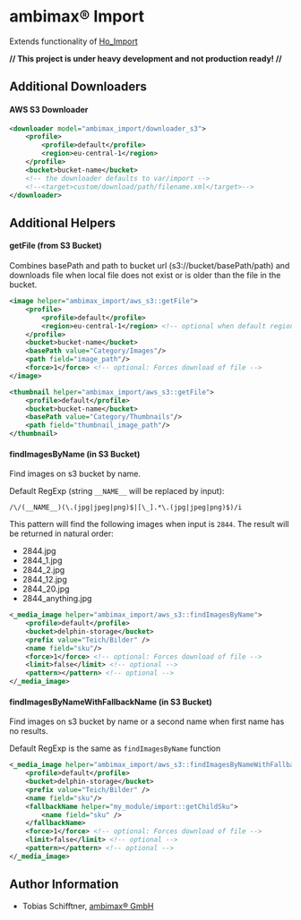 
# ambimax® Import

Extends functionality of [Ho_Import](https://github.com/ho-nl/magento1-Ho_Import)

**// This project is under heavy development and not production ready! //**

## Additional Downloaders

#### AWS S3 Downloader
```XML
<downloader model="ambimax_import/downloader_s3">
    <profile>
        <profile>default</profile>
        <region>eu-central-1</region>
    </profile>
    <bucket>bucket-name</bucket>
    <!-- the downloader defaults to var/import -->
    <!--<target>custom/download/path/filename.xml</target>-->
</downloader>
```

## Additional Helpers
 
#### getFile (from S3 Bucket)
Combines basePath and path to bucket url (s3://bucket/basePath/path) and downloads file when 
local file does not exist or is older than the file in the bucket.

```XML
<image helper="ambimax_import/aws_s3::getFile">
    <profile>
        <profile>default</profile>
        <region>eu-central-1</region> <!-- optional when default region is set in backend -->
    </profile>
    <bucket>bucket-name</bucket>
    <basePath value="Category/Images"/>
    <path field="image_path"/>   
    <force>1</force> <!-- optional: Forces download of file -->
</image>
```
```XML
<thumbnail helper="ambimax_import/aws_s3::getFile">
    <profile>default</profile>
    <bucket>bucket-name</bucket>
    <basePath value="Category/Thumbnails"/>
    <path field="thumbnail_image_path"/>
</thumbnail>
```
 
#### findImagesByName (in S3 Bucket)
Find images on s3 bucket by name.

Default RegExp (string `__NAME__` will be replaced by input):
```REGEXP
/\/(__NAME__)(\.(jpg|jpeg|png)$|[\_].*\.(jpg|jpeg|png)$)/i
```

This pattern will find the following images when input is `2844`. The result will be returned in natural order:

 - 2844.jpg
 - 2844_1.jpg
 - 2844_2.jpg
 - 2844_12.jpg
 - 2844_20.jpg
 - 2844_anything.jpg

```XML
<_media_image helper="ambimax_import/aws_s3::findImagesByName">
    <profile>default</profile>
    <bucket>delphin-storage</bucket>
    <prefix value="Teich/Bilder" />
    <name field="sku"/>
    <force>1</force> <!-- optional: Forces download of file -->
    <limit>false</limit> <!-- optional -->
    <pattern></pattern> <!-- optional -->
</_media_image>
```

#### findImagesByNameWithFallbackName (in S3 Bucket)

Find images on s3 bucket by name or a second name when first name has no results.

Default RegExp is the same as `findImagesByName` function

```XML
<_media_image helper="ambimax_import/aws_s3::findImagesByNameWithFallbackName">
    <profile>default</profile>
    <bucket>delphin-storage</bucket>
    <prefix value="Teich/Bilder" />
    <name field="sku"/>
    <fallbackName helper="my_module/import::getChildSku">
        <name field="sku" />
    </fallbackName>
    <force>1</force> <!-- optional: Forces download of file -->
    <limit>false</limit> <!-- optional -->
    <pattern></pattern> <!-- optional -->
</_media_image>
```


## Author Information

 - Tobias Schifftner, [ambimax® GmbH](https://www.ambimax.de)
